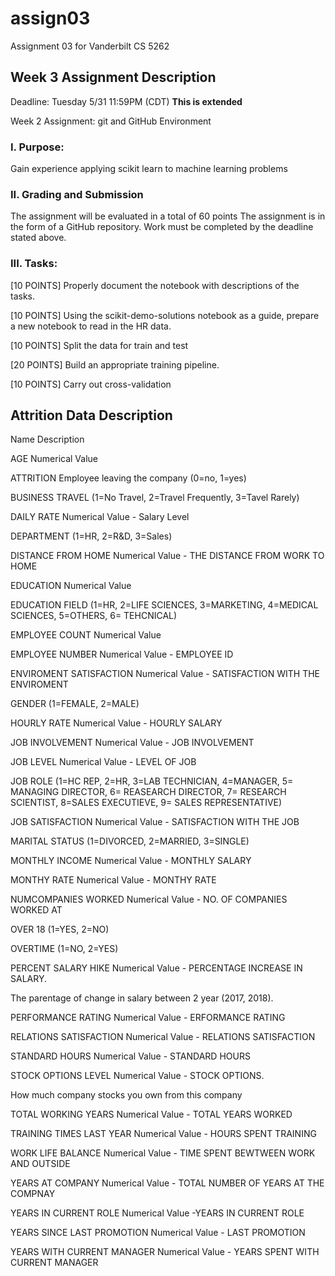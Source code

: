 # assign03
Assignment 03 for Vanderbilt CS 5262

## Week 3 Assignment Description

Deadline: Tuesday 5/31 11:59PM (CDT) **This is extended**

Week 2 Assignment: git and GitHub Environment
### I. Purpose:  
Gain experience applying scikit learn to machine learning problems

### II. Grading and Submission 
The assignment will be evaluated in a total of 60 points
The assignment is in the form of a GitHub repository. 
Work must be completed by the deadline stated above. 

### III. Tasks: 

[10 POINTS] Properly document the notebook with descriptions of the tasks.

[10 POINTS] Using the scikit-demo-solutions notebook as a guide, prepare a new notebook to read in the HR data. 

[10 POINTS] Split the data for train and test

[20 POINTS] Build an appropriate training pipeline.

[10 POINTS] Carry out cross-validation



## Attrition Data Description

Name	Description

AGE	Numerical Value

ATTRITION	Employee leaving the company (0=no, 1=yes)

BUSINESS TRAVEL	(1=No Travel, 2=Travel Frequently, 3=Tavel Rarely)

DAILY RATE	Numerical Value - Salary Level

DEPARTMENT	(1=HR, 2=R&D, 3=Sales)

DISTANCE FROM HOME	Numerical Value - THE DISTANCE FROM WORK TO HOME

EDUCATION	Numerical Value

EDUCATION FIELD	(1=HR, 2=LIFE SCIENCES, 3=MARKETING, 4=MEDICAL SCIENCES, 5=OTHERS, 6= TEHCNICAL)

EMPLOYEE COUNT	Numerical Value

EMPLOYEE NUMBER	Numerical Value - EMPLOYEE ID

ENVIROMENT SATISFACTION	Numerical Value - SATISFACTION WITH THE ENVIROMENT

GENDER	(1=FEMALE, 2=MALE)

HOURLY RATE	Numerical Value - HOURLY SALARY

JOB INVOLVEMENT	Numerical Value - JOB INVOLVEMENT

JOB LEVEL	Numerical Value - LEVEL OF JOB

JOB ROLE	(1=HC REP, 2=HR, 3=LAB TECHNICIAN, 4=MANAGER, 5= MANAGING DIRECTOR, 6= REASEARCH DIRECTOR, 7= RESEARCH SCIENTIST, 8=SALES 
EXECUTIEVE, 9= SALES REPRESENTATIVE)

JOB SATISFACTION	Numerical Value - SATISFACTION WITH THE JOB

MARITAL STATUS	(1=DIVORCED, 2=MARRIED, 3=SINGLE)

MONTHLY INCOME	Numerical Value - MONTHLY SALARY

MONTHY RATE	Numerical Value - MONTHY RATE

NUMCOMPANIES WORKED	Numerical Value - NO. OF COMPANIES WORKED AT

OVER 18	(1=YES, 2=NO)

OVERTIME	(1=NO, 2=YES)

PERCENT SALARY HIKE	Numerical Value - PERCENTAGE INCREASE IN SALARY.

The parentage of change in salary between 2 year (2017, 2018).

PERFORMANCE RATING	Numerical Value - ERFORMANCE RATING

RELATIONS SATISFACTION	Numerical Value - RELATIONS SATISFACTION

STANDARD HOURS	Numerical Value - STANDARD HOURS

STOCK OPTIONS LEVEL	Numerical Value - STOCK OPTIONS.

How much company stocks you own from this company

TOTAL WORKING YEARS	Numerical Value - TOTAL YEARS WORKED

TRAINING TIMES LAST YEAR	Numerical Value - HOURS SPENT TRAINING

WORK LIFE BALANCE	Numerical Value - TIME SPENT BEWTWEEN WORK AND OUTSIDE

YEARS AT COMPANY	Numerical Value - TOTAL NUMBER OF YEARS AT THE COMPNAY

YEARS IN CURRENT ROLE	Numerical Value -YEARS IN CURRENT ROLE

YEARS SINCE LAST PROMOTION	Numerical Value - LAST PROMOTION

YEARS WITH CURRENT MANAGER	Numerical Value - YEARS SPENT WITH CURRENT MANAGER

